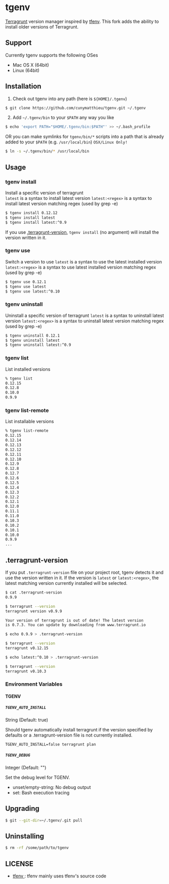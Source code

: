 
# tgenv
[Terragrunt](https://github.com/gruntwork-io/terragrunt) version manager inspired by [tfenv](https://github.com/kamatama41/tfenv). This fork adds the ability to install older versions of Terragrunt.



## Support
Currently tgenv supports the following OSes
- Mac OS X (64bit)
- Linux (64bit)

## Installation

1. Check out tgenv into any path (here is `${HOME}/.tgenv`)

  ```bash
  $ git clone https://github.com/cunymatthieu/tgenv.git ~/.tgenv
  ```

2. Add `~/.tgenv/bin` to your `$PATH` any way you like

  ```bash
  $ echo 'export PATH="$HOME/.tgenv/bin:$PATH"' >> ~/.bash_profile
  ```

  OR you can make symlinks for `tgenv/bin/*` scripts into a path that is already added to your `$PATH` (e.g. `/usr/local/bin`) `OSX/Linux Only!`

  ```bash
  $ ln -s ~/.tgenv/bin/* /usr/local/bin
  ```

## Usage
### tgenv install
Install a specific version of terragrunt  
`latest` is a syntax to install latest version
`latest:<regex>` is a syntax to install latest version matching regex (used by grep -e)

```bash
$ tgenv install 0.12.12
$ tgenv install latest
$ tgenv install latest:^0.9
```

If you use [.terragrunt-version](#terragrunt-version), `tgenv install` (no argument) will install the version written in it.

### tgenv use
Switch a version to use
`latest` is a syntax to use the latest installed version
`latest:<regex>` is a syntax to use latest installed version matching regex (used by grep -e)

```bash
$ tgenv use 0.12.1
$ tgenv use latest
$ tgenv use latest:^0.10
```

### tgenv uninstall
Uninstall a specific version of terragrunt
`latest` is a syntax to uninstall latest version
`latest:<regex>` is a syntax to uninstall latest version matching regex (used by grep -e)

```bash
$ tgenv uninstall 0.12.1
$ tgenv uninstall latest
$ tgenv uninstall latest:^0.9
```

### tgenv list
List installed versions

```bash
% tgenv list
0.12.15
0.12.8
0.10.0
0.9.9
```

### tgenv list-remote
List installable versions

```bash
% tgenv list-remote
0.12.15
0.12.14
0.12.13
0.12.12
0.12.11
0.12.10
0.12.9
0.12.8
0.12.7
0.12.6
0.12.5
0.12.4
0.12.3
0.12.2
0.12.1
0.12.0
0.11.1
0.11.0
0.10.3
0.10.2
0.10.1
0.10.0
0.9.9
...
```

## .terragrunt-version
If you put `.terragrunt-version` file on your project root, tgenv detects it and use the version written in it. If the version is `latest` or `latest:<regex>`, the latest matching version currently installed will be selected.

```bash
$ cat .terragrunt-version
0.9.9

$ terragrunt --version
terragrunt version v0.9.9

Your version of terragrunt is out of date! The latest version
is 0.7.3. You can update by downloading from www.terragrunt.io

$ echo 0.9.9 > .terragrunt-version

$ terragrunt --version
terragrunt v0.12.15

$ echo latest:^0.10 > .terragrunt-version

$ terragrunt --version
terragrunt v0.10.3
```

### Environment Variables

#### TGENV

##### `TGENV_AUTO_INSTALL`

String (Default: true)

Should tgenv automatically install terragrunt if the version specified by defaults or a .terragrunt-version file is not currently installed.

```console
TGENV_AUTO_INSTALL=false terragrunt plan
```

##### `TGENV_DEBUG`

Integer (Default: "")

Set the debug level for TGENV.

* unset/empty-string: No debug output
* set: Bash execution tracing

## Upgrading
```bash
$ git --git-dir=~/.tgenv/.git pull
```

## Uninstalling
```bash
$ rm -rf /some/path/to/tgenv
```

## LICENSE

- [tfenv ](https://github.com/kamatama41/tgenv/blob/master/LICENSE) : tfenv mainly uses tfenv's source code
